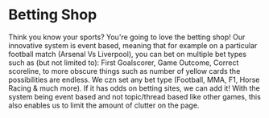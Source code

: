 # Betting Shop

Think you know your sports? You're going to love the betting shop! Our innovative system is event based, meaning that for example on a particular football match (Arsenal Vs Liverpool), you can bet on multiple bet types such as (but not limited to): First Goalscorer, Game Outcome, Correct scoreline, to more obscure things such as number of yellow cards the possibilities are endless. We czn set any bet type (Football, MMA, F1, Horse Racing & much more). If it has odds on betting sites, we can add it! With the system being event based and not topic/thread based like other games, this also enables us to limit the amount of clutter on the page.